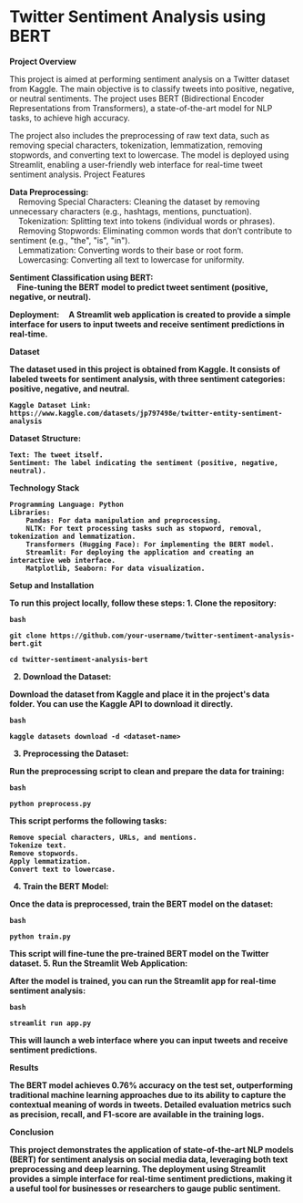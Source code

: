 <b><h1>Twitter Sentiment Analysis using BERT</h1></b>

<b>Project Overview</b>

This project is aimed at performing sentiment analysis on a Twitter dataset from Kaggle. The main objective is to classify tweets into positive, negative, or neutral sentiments. The project uses BERT (Bidirectional Encoder Representations from Transformers), a state-of-the-art model for NLP tasks, to achieve high accuracy.

The project also includes the preprocessing of raw text data, such as removing special characters, tokenization, lemmatization, removing stopwords, and converting text to lowercase. The model is deployed using Streamlit, enabling a user-friendly web interface for real-time tweet sentiment analysis.
Project Features

<b>Data Preprocessing:</b><br>
&nbsp;&nbsp;&nbsp;&nbsp;Removing Special Characters: Cleaning the dataset by removing unnecessary characters (e.g., hashtags, mentions, punctuation).<br>
&nbsp;&nbsp;&nbsp;&nbsp;Tokenization: Splitting text into tokens (individual words or phrases).<br>
&nbsp;&nbsp;&nbsp;&nbsp;Removing Stopwords: Eliminating common words that don’t contribute to sentiment (e.g., "the", "is", "in").<br>
&nbsp;&nbsp;&nbsp;&nbsp;Lemmatization: Converting words to their base or root form.<br>
&nbsp;&nbsp;&nbsp;&nbsp;Lowercasing: Converting all text to lowercase for uniformity.



<b>Sentiment Classification using BERT:<b><br>
&nbsp;&nbsp;&nbsp;&nbsp;Fine-tuning the BERT model to predict tweet sentiment (positive, negative, or neutral).<br>

<b>Deployment:</b>
&nbsp;&nbsp;&nbsp;&nbsp;A Streamlit web application is created to provide a simple interface for users to input tweets and receive sentiment predictions in real-time.

<b>Dataset</b>

The dataset used in this project is obtained from Kaggle. It consists of labeled tweets for sentiment analysis, with three sentiment categories: positive, negative, and neutral.

    Kaggle Dataset Link: https://www.kaggle.com/datasets/jp797498e/twitter-entity-sentiment-analysis

<b>Dataset Structure:</b>

    Text: The tweet itself.
    Sentiment: The label indicating the sentiment (positive, negative, neutral).

<b>Technology Stack</b>

    Programming Language: Python
    Libraries:
        Pandas: For data manipulation and preprocessing.
        NLTK: For text processing tasks such as stopword, removal, tokenization and lemmatization.
        Transformers (Hugging Face): For implementing the BERT model.
        Streamlit: For deploying the application and creating an interactive web interface.
        Matplotlib, Seaborn: For data visualization.

Setup and Installation

To run this project locally, follow these steps:
    1. Clone the repository:

    bash
   
    git clone https://github.com/your-username/twitter-sentiment-analysis-bert.git
   
    cd twitter-sentiment-analysis-bert

2. Download the Dataset:

Download the dataset from Kaggle and place it in the project's data folder. You can use the Kaggle API to download it directly.

    bash

    kaggle datasets download -d <dataset-name>

3. Preprocessing the Dataset:

Run the preprocessing script to clean and prepare the data for training:

    bash

    python preprocess.py

This script performs the following tasks:

    Remove special characters, URLs, and mentions.
    Tokenize text.
    Remove stopwords.
    Apply lemmatization.
    Convert text to lowercase.

4. Train the BERT Model:

Once the data is preprocessed, train the BERT model on the dataset:

    bash

    python train.py

This script will fine-tune the pre-trained BERT model on the Twitter dataset.
5. Run the Streamlit Web Application:

After the model is trained, you can run the Streamlit app for real-time sentiment analysis:

    bash

    streamlit run app.py
 
This will launch a web interface where you can input tweets and receive sentiment predictions.

<b>Results</b>

The BERT model achieves 0.76% accuracy on the test set, outperforming traditional machine learning approaches due to its ability to capture the contextual meaning of words in tweets. Detailed evaluation metrics such as precision, recall, and F1-score are available in the training logs.
 
<b>Conclusion</b>

This project demonstrates the application of state-of-the-art NLP models (BERT) for sentiment analysis on social media data, leveraging both text preprocessing and deep learning. The deployment using Streamlit provides a simple interface for real-time sentiment predictions, making it a useful tool for businesses or researchers to gauge public sentiment.

